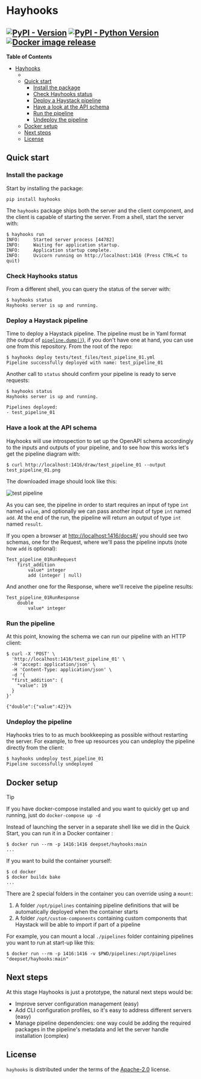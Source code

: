 # Hayhooks

[![PyPI - Version](https://img.shields.io/pypi/v/hayhooks.svg)](https://pypi.org/project/hayhooks)
[![PyPI - Python Version](https://img.shields.io/pypi/pyversions/hayhooks.svg)](https://pypi.org/project/hayhooks)
[![Docker image release](https://github.com/deepset-ai/hayhooks/actions/workflows/docker.yml/badge.svg)](https://github.com/deepset-ai/hayhooks/actions/workflows/docker.yml)
-----

**Table of Contents**

- [Hayhooks](#hayhooks)
  - [](#)
  - [Quick start](#quick-start)
    - [Install the package](#install-the-package)
    - [Check Hayhooks status](#check-hayhooks-status)
    - [Deploy a Haystack pipeline](#deploy-a-haystack-pipeline)
    - [Have a look at the API schema](#have-a-look-at-the-api-schema)
    - [Run the pipeline](#run-the-pipeline)
    - [Undeploy the pipeline](#undeploy-the-pipeline)
  - [Docker setup](#docker-setup)
  - [Next steps](#next-steps)
  - [License](#license)

## Quick start

### Install the package

Start by installing the package:

```console
pip install hayhooks
```

The `hayhooks` package ships both the server and the client component, and the client is capable of starting the
server. From a shell, start the server with:

```console
$ hayhooks run
INFO:     Started server process [44782]
INFO:     Waiting for application startup.
INFO:     Application startup complete.
INFO:     Uvicorn running on http://localhost:1416 (Press CTRL+C to quit)
```
### Check Hayhooks status

From a different shell, you can query the status of the server with:

```console
$ hayhooks status
Hayhooks server is up and running.
```
### Deploy a Haystack pipeline

Time to deploy a Haystack pipeline. The pipeline must be in Yaml format (the output of [`pipeline.dump()`](https://docs.haystack.deepset.ai/v2.0/docs/serialization#converting-a-pipeline-to-yaml)), if you don't have one at hand, you can use
one from this repository. From the root of the repo:

```console
$ hayhooks deploy tests/test_files/test_pipeline_01.yml
Pipeline successfully deployed with name: test_pipeline_01
```

Another call to `status` should confirm your pipeline is ready to serve requests:

```console
$ hayhooks status
Hayhooks server is up and running.

Pipelines deployed:
- test_pipeline_01
```

### Have a look at the API schema

Hayhooks will use introspection to set up the OpenAPI schema accordingly to the inputs and outputs of your pipeline,
and to see how this works let's get the pipeline diagram with:

```console
$ curl http://localhost:1416/draw/test_pipeline_01 --output test_pipeline_01.png
```

The downloaded image should look like this:

![test pipeline](img/test_pipeline_01.png)

As you can see, the pipeline in order to start requires an input of type `int` named `value`, and optionally we can
pass another input of type `int` named `add`. At the end of the run, the pipeline will return an output of type `int`
named `result`.

If you open a browser at [http://localhost:1416/docs#/](http://localhost:1416/docs#/) you should see two schemas, one
for the Request, where we'll pass the pipeline inputs (note how `add` is optional):

```
Test_pipeline_01RunRequest
    first_addition
        value* integer
        add (integer | null)
```

And another one for the Response, where we'll receive the pipeline results:

```
Test_pipeline_01RunResponse
    double
        value* integer
```

### Run the pipeline

At this point, knowing the schema we can run our pipeline with an HTTP client:

```console
$ curl -X 'POST' \
  'http://localhost:1416/test_pipeline_01' \
  -H 'accept: application/json' \
  -H 'Content-Type: application/json' \
  -d '{
  "first_addition": {
    "value": 19
  }
}'

{"double":{"value":42}}%
```

### Undeploy the pipeline

Hayhooks tries to to as much bookkeeping as possible without restarting the server. For example, to free up
resources you can undeploy the pipeline directly from the client:

```console
$ hayhooks undeploy test_pipeline_01
Pipeline successfully undeployed
```

## Docker setup

> [!TIP]
> If you have docker-compose installed and you want to quickly get up and running, just do `docker-compose up -d`

Instead of launching the server in a separate shell like we did in the Quick Start, you can run it in a Docker
container :

```console
$ docker run --rm -p 1416:1416 deepset/hayhooks:main
...
```

If you want to build the container yourself:

```console
$ cd docker
$ docker buildx bake
...
```

There are 2 special folders in the container you can override using a `mount`:
1. A folder `/opt/pipelines` containing pipeline definitions that will be automatically deployed when the container starts
2. A folder `/opt/custom-components` containing custom components that Haystack will be able to import if part of a pipeline

For example, you can mount a local `./pipelines` folder containing pipelines you want to run at start-up like this:

```console
$ docker run --rm -p 1416:1416 -v $PWD/pipelines:/opt/pipelines "deepset/hayhooks:main"
```

## Next steps

At this stage Hayhooks is just a prototype, the natural next steps would be:

- Improve server configuration management (easy)
- Add CLI configuration profiles, so it's easy to address different servers (easy)
- Manage pipeline dependencies: one way could be adding the required packages in the pipeline's metadata and let the
  server handle installation (complex)


## License

`hayhooks` is distributed under the terms of the [Apache-2.0](https://spdx.org/licenses/Apache-2.0.html) license.
